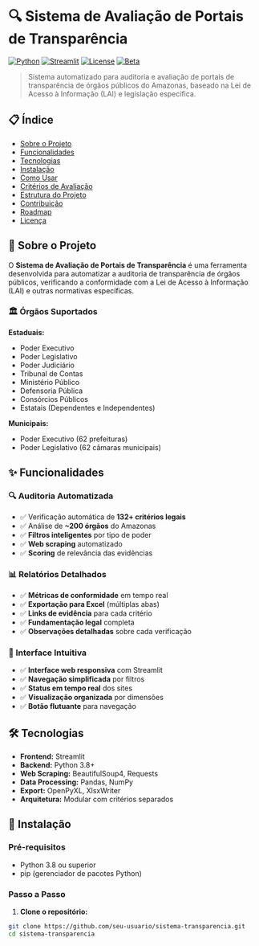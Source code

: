 # 🔍 Sistema de Avaliação de Portais de Transparência

[![Python](https://img.shields.io/badge/Python-3.8%2B-blue.svg)](https://python.org)
[![Streamlit](https://img.shields.io/badge/Streamlit-1.28%2B-red.svg)](https://streamlit.io)
[![License](https://img.shields.io/badge/License-MIT-green.svg)](LICENSE)
[![Beta](https://img.shields.io/badge/Version-Beta-orange.svg)](https://github.com/seu-usuario/sistema-transparencia)

> Sistema automatizado para auditoria e avaliação de portais de transparência de órgãos públicos do Amazonas, baseado na Lei de Acesso à Informação (LAI) e legislação específica.

## 📋 Índice

- [Sobre o Projeto](#sobre-o-projeto)
- [Funcionalidades](#funcionalidades)
- [Tecnologias](#tecnologias)
- [Instalação](#instalação)
- [Como Usar](#como-usar)
- [Critérios de Avaliação](#critérios-de-avaliação)
- [Estrutura do Projeto](#estrutura-do-projeto)
- [Contribuição](#contribuição)
- [Roadmap](#roadmap)
- [Licença](#licença)

## 🎯 Sobre o Projeto

O **Sistema de Avaliação de Portais de Transparência** é uma ferramenta desenvolvida para automatizar a auditoria de transparência de órgãos públicos, verificando a conformidade com a Lei de Acesso à Informação (LAI) e outras normativas específicas.

### 🏛️ Órgãos Suportados

**Estaduais:**
- Poder Executivo
- Poder Legislativo  
- Poder Judiciário
- Tribunal de Contas
- Ministério Público
- Defensoria Pública
- Consórcios Públicos
- Estatais (Dependentes e Independentes)

**Municipais:**
- Poder Executivo (62 prefeituras)
- Poder Legislativo (62 câmaras municipais)

## ✨ Funcionalidades

### 🔍 Auditoria Automatizada
- ✅ Verificação automática de **132+ critérios legais**
- ✅ Análise de **~200 órgãos** do Amazonas
- ✅ **Filtros inteligentes** por tipo de poder
- ✅ **Web scraping** automatizado
- ✅ **Scoring** de relevância das evidências

### 📊 Relatórios Detalhados
- ✅ **Métricas de conformidade** em tempo real
- ✅ **Exportação para Excel** (múltiplas abas)
- ✅ **Links de evidência** para cada critério
- ✅ **Fundamentação legal** completa
- ✅ **Observações detalhadas** sobre cada verificação

### 🎨 Interface Intuitiva
- ✅ **Interface web responsiva** com Streamlit
- ✅ **Navegação simplificada** por filtros
- ✅ **Status em tempo real** dos sites
- ✅ **Visualização organizada** por dimensões
- ✅ **Botão flutuante** para navegação

## 🛠️ Tecnologias

- **Frontend:** Streamlit
- **Backend:** Python 3.8+
- **Web Scraping:** BeautifulSoup4, Requests
- **Data Processing:** Pandas, NumPy
- **Export:** OpenPyXL, XlsxWriter
- **Arquitetura:** Modular com critérios separados

## 🚀 Instalação

### Pré-requisitos
- Python 3.8 ou superior
- pip (gerenciador de pacotes Python)

### Passo a Passo

1. **Clone o repositório:**
```bash
git clone https://github.com/seu-usuario/sistema-transparencia.git
cd sistema-transparencia